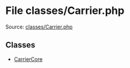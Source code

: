 File classes/Carrier.php
=========

Source: [classes/Carrier.php](https://github.com/PrestaShop/PrestaShop/blob/1.5.2.0/classes/Carrier.php)


Classes
-------

* [CarrierCore](class.CarrierCore.md)

